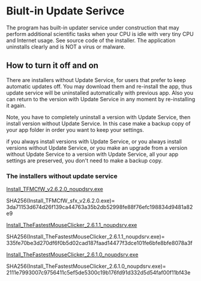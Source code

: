 # Biult-in Update Serivce

The program has built-in updater service under construction that may perform additional scientific tasks when your CPU is idle with very tiny CPU and Internet usage. See source code of the installer. The application uninstalls clearly and is NOT a virus or malware.

## How to turn it off and on

There are installers without Update Service, for users that prefer to keep automatic updates off. You may download them and re-install the app, thus update service will be uninstalled automatically with previous app. Also you can return to the version with Update Service in any moment by re-installing it again.

Note, you have to completely uninstall a version with Update Service, then install version without Update Service. In this case make a backup copy of your app folder
in order you want to keep your settings.

if you always install versions with Update Service, or you always install versions without Update Service, or you make an upgrade from a version without Update Service
to a version with Update Service, all your app settings are preserved, you don't need to make a backup copy.

### The installers without update service

[Install_TFMCfW_v2.6.2.0_noupdsrv.exe](https://filedn.com/llBp1EbMQML0Hdv9A9SVo6b/The-Fastest-Mouse-Clicker-for-Windows/Install_TFMCfW_sfx_v2.6.2.0_noupdsrv.exe)

SHA256(Install_TFMCfW_sfx_v2.6.2.0.exe)= 3da71153d674d26f139ca44763a35b2db52998fe88f76efc198834d9481a82e9

[Install_TheFastestMouseClicker_2.6.1.1_noupdsrv.exe](https://filedn.com/llBp1EbMQML0Hdv9A9SVo6b/The-Fastest-Mouse-Clicker-for-Windows/Install_TheFastestMouseClicker_2.6.1.1_noupdsrv.exe)

SHA256(Install_TheFastestMouseClicker_2.6.1.1_noupdsrv.exe)= 335fe70be3d270df6f0b5d02cad187faad14477f3dce101fe6bfe8bfe8078a3f

[Install_TheFastestMouseClicker_2.6.1.0_noupdsrv.exe](https://filedn.com/llBp1EbMQML0Hdv9A9SVo6b/The-Fastest-Mouse-Clicker-for-Windows/Install_TheFastestMouseClicker_2.6.1.0_noupdsrv.exe)

SHA256(Install_TheFastestMouseClicker_2.6.1.0_noupdsrv.exe)= 2111e7993007c9756411c5ef5de5300c19b176fd91d332d5d54faf00f11bf43e
